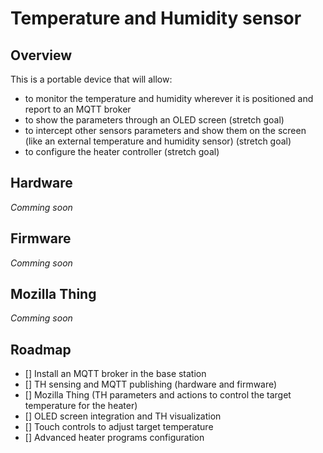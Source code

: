 # Temperature and Humidity sensor

## Overview

This is a portable device that will allow:

- to monitor the temperature and humidity wherever it is positioned and report to an MQTT broker
- to show the parameters through an OLED screen (stretch goal)
- to intercept other sensors parameters and show them on the screen (like an external temperature and humidity sensor) (stretch goal)
- to configure the heater controller (stretch goal)

## Hardware

*Comming soon*

## Firmware

*Comming soon*

## Mozilla Thing

*Comming soon*

## Roadmap

- [] Install an MQTT broker in the base station
- [] TH sensing and MQTT publishing (hardware and firmware)
- [] Mozilla Thing (TH parameters and actions to control the target temperature for the heater)
- [] OLED screen integration and TH visualization
- [] Touch controls to adjust target temperature
- [] Advanced heater programs configuration
